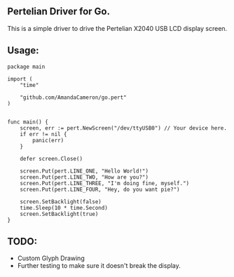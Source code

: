 Pertelian Driver for Go.
------------------------

This is a simple driver to drive the Pertelian X2040 USB LCD display screen.


Usage:
------

	package main

	import (
		"time"

		"github.com/AmandaCameron/go.pert"
	)


	func main() {
		screen, err := pert.NewScreen("/dev/ttyUSB0") // Your device here.
		if err != nil {
			panic(err)
		}

		defer screen.Close()

		screen.Put(pert.LINE_ONE, "Hello World!")
		screen.Put(pert.LINE_TWO, "How are you?")
		screen.Put(pert.LINE_THREE, "I'm doing fine, myself.")
		screen.Put(pert.LINE_FOUR, "Hey, do you want pie?")

		screen.SetBacklight(false)
		time.Sleep(10 * time.Second)
		screen.SetBacklight(true)
	}



TODO:
-----
  * Custom Glyph Drawing
  * Further testing to make sure it doesn't break the display.